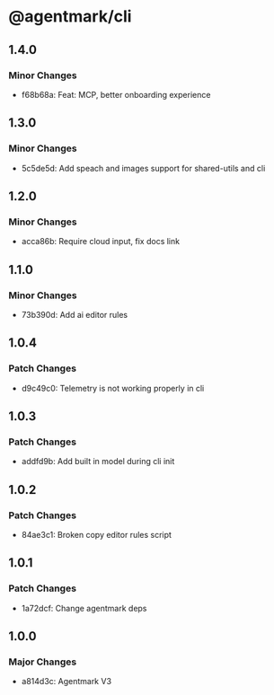 # @agentmark/cli

## 1.4.0

### Minor Changes

- f68b68a: Feat: MCP, better onboarding experience

## 1.3.0

### Minor Changes

- 5c5de5d: Add speach and images support for shared-utils and cli

## 1.2.0

### Minor Changes

- acca86b: Require cloud input, fix docs link

## 1.1.0

### Minor Changes

- 73b390d: Add ai editor rules

## 1.0.4

### Patch Changes

- d9c49c0: Telemetry is not working properly in cli

## 1.0.3

### Patch Changes

- addfd9b: Add built in model during cli init

## 1.0.2

### Patch Changes

- 84ae3c1: Broken copy editor rules script

## 1.0.1

### Patch Changes

- 1a72dcf: Change agentmark deps

## 1.0.0

### Major Changes

- a814d3c: Agentmark V3
